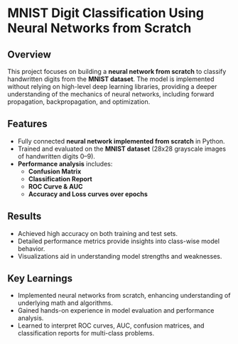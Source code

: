 # MNIST Digit Classification Using Neural Networks from Scratch

## Overview
This project focuses on building a **neural network from scratch** to classify handwritten digits from the **MNIST dataset**. The model is implemented without relying on high-level deep learning libraries, providing a deeper understanding of the mechanics of neural networks, including forward propagation, backpropagation, and optimization.

## Features
- Fully connected **neural network implemented from scratch** in Python.
- Trained and evaluated on the **MNIST dataset** (28x28 grayscale images of handwritten digits 0–9).
- **Performance analysis** includes:
  - **Confusion Matrix**
  - **Classification Report**
  - **ROC Curve & AUC**
  - **Accuracy and Loss curves over epochs**

## Results
- Achieved high accuracy on both training and test sets.
- Detailed performance metrics provide insights into class-wise model behavior.
- Visualizations aid in understanding model strengths and weaknesses.

## Key Learnings
- Implemented neural networks from scratch, enhancing understanding of underlying math and algorithms.
- Gained hands-on experience in model evaluation and performance analysis.
- Learned to interpret ROC curves, AUC, confusion matrices, and classification reports for multi-class problems.
